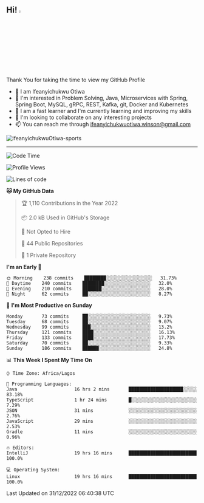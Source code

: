 <!-- BLOG-POST-LIST:START --><!-- BLOG-POST-LIST:END -->

## Hi! <img src="https://media.giphy.com/media/hvRJCLFzcasrR4ia7z/giphy.gif" width="4%"> 

Thank You for taking the time to view my GitHub Profile

- 👋 I am Ifeanyichukwu Otiwa
- 👀 I'm interested in Problem Solving, Java, Microservices with Spring, Spring Boot, MySQL, gRPC, REST, Kafka, git, Docker and Kubernetes
- 🌱 I am a fast learner and I'm currently learning and improving my skills
- 💞️ I'm looking to collaborate on any interesting projects
- 📫 You can reach me through ifeanyichukwuotiwa.winson@gmail.com

<p align="left" marginTop="10px"> <img src="https://komarev.com/ghpvc/?username=ifeanyichukwuOtiwa-sports&label=Profile%20views&color=0e75b6&style=for-the-badge" alt="ifeanyichukwuOtiwa-sports" /> </p>

***

<!--START_SECTION:waka-->
![Code Time](http://img.shields.io/badge/Code%20Time-934%20hrs%2028%20mins-blue)

![Profile Views](http://img.shields.io/badge/Profile%20Views-0-blue)

![Lines of code](https://img.shields.io/badge/From%20Hello%20World%20I%27ve%20Written-43%20Thousand%20lines%20of%20code-blue)

**🐱 My GitHub Data** 

> 🏆 1,110 Contributions in the Year 2022
 > 
> 📦 2.0 kB Used in GitHub's Storage 
 > 
> 🚫 Not Opted to Hire
 > 
> 📜 44 Public Repositories 
 > 
> 🔑 1 Private Repository 
 > 
**I'm an Early 🐤** 

```text
🌞 Morning    238 commits    ████████░░░░░░░░░░░░░░░░░   31.73% 
🌆 Daytime    240 commits    ████████░░░░░░░░░░░░░░░░░   32.0% 
🌃 Evening    210 commits    ███████░░░░░░░░░░░░░░░░░░   28.0% 
🌙 Night      62 commits     ██░░░░░░░░░░░░░░░░░░░░░░░   8.27%

```
📅 **I'm Most Productive on Sunday** 

```text
Monday       73 commits     ██░░░░░░░░░░░░░░░░░░░░░░░   9.73% 
Tuesday      68 commits     ██░░░░░░░░░░░░░░░░░░░░░░░   9.07% 
Wednesday    99 commits     ███░░░░░░░░░░░░░░░░░░░░░░   13.2% 
Thursday     121 commits    ████░░░░░░░░░░░░░░░░░░░░░   16.13% 
Friday       133 commits    ████░░░░░░░░░░░░░░░░░░░░░   17.73% 
Saturday     70 commits     ██░░░░░░░░░░░░░░░░░░░░░░░   9.33% 
Sunday       186 commits    ██████░░░░░░░░░░░░░░░░░░░   24.8%

```


📊 **This Week I Spent My Time On** 

```text
⌚︎ Time Zone: Africa/Lagos

💬 Programming Languages: 
Java                     16 hrs 2 mins       ████████████████████░░░░░   83.18% 
TypeScript               1 hr 24 mins        █░░░░░░░░░░░░░░░░░░░░░░░░   7.29% 
JSON                     31 mins             ░░░░░░░░░░░░░░░░░░░░░░░░░   2.76% 
JavaScript               29 mins             ░░░░░░░░░░░░░░░░░░░░░░░░░   2.53% 
Gradle                   11 mins             ░░░░░░░░░░░░░░░░░░░░░░░░░   0.96%

🔥 Editors: 
IntelliJ                 19 hrs 16 mins      █████████████████████████   100.0%

💻 Operating System: 
Linux                    19 hrs 16 mins      █████████████████████████   100.0%

```


 Last Updated on 31/12/2022 06:40:38 UTC
<!--END_SECTION:waka-->

<!--
<p align="center">
![trophy](https://github-profile-trophy.vercel.app/?username=ifeanyichukwuOtiwa-sports&theme=onedark) (https://github.com/ryo-ma/github-profile-trophy)
</p>
-->

<!---
ifeanyi-otiwa/ifeanyi-otiwa is a ✨ special ✨ repository because its `README.md` (this file) appears on your GitHub profile.
You can click the Preview link to take a look at your changes.
--->
